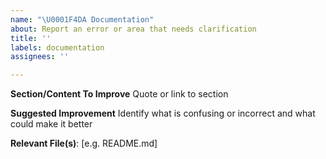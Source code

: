 ```yaml
---
name: "\U0001F4DA Documentation"
about: Report an error or area that needs clarification
title: ''
labels: documentation
assignees: ''

---
```


<!-- Click "Preview" for a more readable version --

If you found an area that needs clarification, feel free to open a PR or list the section/content that could be improved below

⚠️👆 Feel free to these instructions before submitting the issue 👆⚠️
-->

**Section/Content To Improve**
Quote or link to section

**Suggested Improvement**
Identify what is confusing or incorrect and what could make it better

**Relevant File(s)**: [e.g. README.md]
